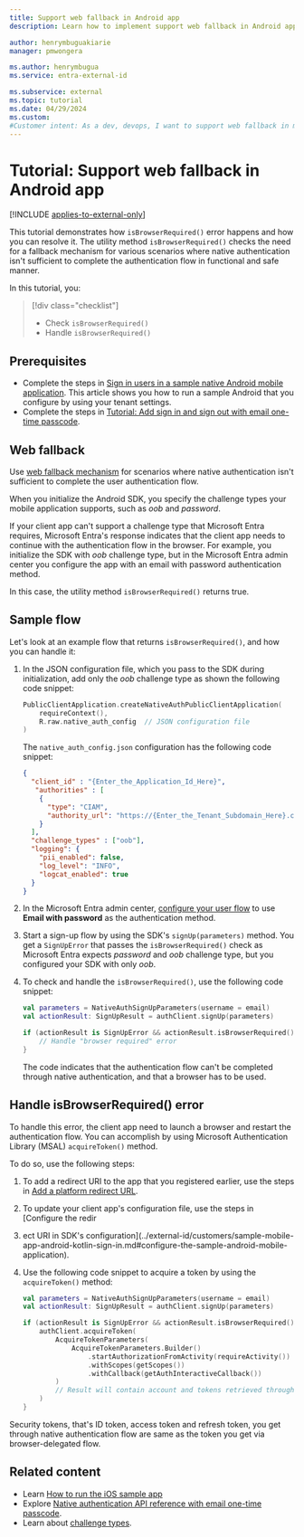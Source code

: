 ```yaml
---
title: Support web fallback in Android app
description: Learn how to implement support web fallback in Android app.

author: henrymbuguakiarie
manager: pmwongera

ms.author: henrymbugua
ms.service: entra-external-id

ms.subservice: external
ms.topic: tutorial
ms.date: 04/29/2024
ms.custom:
#Customer intent: As a dev, devops, I want to support web fallback in my Android app's native authentication flow so that I can ensure stability of my app's authentication flow.
---
```


# Tutorial: Support web fallback in Android app 

[!INCLUDE [applies-to-external-only](../external-id/includes/applies-to-external-only.md)]
 
This tutorial demonstrates how `isBrowserRequired()` error happens and how you can resolve it. The utility method `isBrowserRequired()` checks the need for a fallback mechanism for various scenarios where native authentication isn't sufficient to complete the authentication flow in functional and safe manner. 
 
In this tutorial, you:  

> [!div class="checklist"]
>
> - Check `isBrowserRequired()` 
> - Handle `isBrowserRequired()` 
 
## Prerequisites 

- Complete the steps in [Sign in users in a sample native Android mobile application](../external-id/customers/how-to-run-native-authentication-sample-android-app.md). This article shows you how to run a sample Android that you configure by using your tenant settings.  
- Complete the steps in [Tutorial: Add sign in and sign out with email one-time passcode](tutorial-native-authentication-android-sign-in-sign-out.md).  
 
## Web fallback

Use [web fallback mechanism](concept-native-authentication-web-fallback.md) for scenarios where native authentication isn't sufficient to complete the user authentication flow. 
 
When you initialize the Android SDK, you specify the challenge types your mobile application supports, such as *oob* and *password*. 

If your client app can't support a challenge type that Microsoft Entra requires, Microsoft Entra's response indicates that the client app needs to continue with the authentication flow in the browser. For example, you initialize the SDK with *oob* challenge type, but in the Microsoft Entra admin center you configure the app with an email with password authentication method. 

In this case, the utility method `isBrowserRequired()` returns true.
 
## Sample flow 
  
Let's look at an example flow that returns `isBrowserRequired()`, and how you can handle it: 

1. In the JSON configuration file, which you pass to the SDK during initialization, add only the *oob* challenge type as shown the following code snippet: 
 
    ```kotlin 
    PublicClientApplication.createNativeAuthPublicClientApplication( 
        requireContext(), 
        R.raw.native_auth_config  // JSON configuration file 
    ) 
    ``` 
     
    The `native_auth_config.json` configuration has the following code snippet: 
     
    ```json 
    {
      "client_id" : "{Enter_the_Application_Id_Here}",
       "authorities" : [
        {
          "type": "CIAM",
          "authority_url": "https://{Enter_the_Tenant_Subdomain_Here}.ciamlogin.com/{Enter_the_Tenant_Subdomain_Here}.onmicrosoft.com/"
        }
      ],
      "challenge_types" : ["oob"],
      "logging": {
        "pii_enabled": false,
        "log_level": "INFO",
        "logcat_enabled": true
      }
    } 
    ``` 
 
1. In the Microsoft Entra admin center, [configure your user flow](../external-id/customers/how-to-user-flow-sign-up-sign-in-customers.md) to use **Email with password** as the authentication method.    
 
2. Start a sign-up flow by using the SDK's `signUp(parameters)` method. You get a `SignUpError` that passes the `isBrowserRequired()` check as Microsoft Entra expects *password* and *oob* challenge type, but you configured your SDK with only *oob*.  

3. To check and handle the `isBrowserRequired()`, use the following code snippet: 
 
    ```kotlin 
    val parameters = NativeAuthSignUpParameters(username = email)
    val actionResult: SignUpResult = authClient.signUp(parameters)

    if (actionResult is SignUpError && actionResult.isBrowserRequired()) { 
        // Handle "browser required" error
    } 
    ``` 
 
    The code indicates that the authentication flow can't be completed through native authentication, and that a browser has to be used.  
 
## Handle isBrowserRequired() error
 
To handle this error, the client app need to launch a browser and restart the authentication flow. You can accomplish by using Microsoft Authentication Library (MSAL) `acquireToken()` method.  
 
To do so, use the following steps:

<!--We'll update these instructions once we author the Android tutorials for the browser-delegated authentication flow --> 

1. To add a redirect URI to the app that you registered earlier, use the steps in [Add a platform redirect URL](../external-id/customers/sample-mobile-app-android-kotlin-sign-in.md#add-a-platform-redirect-url).

1. To update your client app's configuration file, use the steps in [Configure the redir
1. ect URI in SDK's configuration](../external-id/customers/sample-mobile-app-android-kotlin-sign-in.md#configure-the-sample-android-mobile-application).
  
1. Use the following code snippet to acquire a token by using the `acquireToken()` method:

    ```kotlin 
    val parameters = NativeAuthSignUpParameters(username = email)
    val actionResult: SignUpResult = authClient.signUp(parameters)

    if (actionResult is SignUpError && actionResult.isBrowserRequired()) {
        authClient.acquireToken(
            AcquireTokenParameters(
                AcquireTokenParameters.Builder()
                    .startAuthorizationFromActivity(requireActivity())
                    .withScopes(getScopes())
                    .withCallback(getAuthInteractiveCallback())
            )
            // Result will contain account and tokens retrieved through the browser.
        )
    } 
    ```

Security tokens, that's ID token, access token and refresh token, you get through native authentication flow are same as the token you get via browser-delegated flow.

## Related content 

- Learn [How to run the iOS sample app](../external-id/customers/how-to-run-native-authentication-sample-ios-app.md)
- Explore [Native authentication API reference with email one-time passcode](reference-native-authentication-email-otp.md?bc=/entra/external-id/customers/breadcrumb/toc.json&toc=/entra/external-id/customers/toc.json).
- Learn about [challenge types](concept-native-authentication-challenge-types.md).